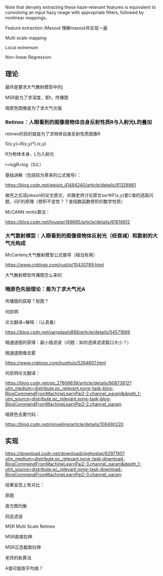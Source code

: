 Note that densely extracting these haze-relevant features is equivalent to convolving an input hazy image with appropriate filters, followed by nonlinear mappings.



Feature extraction /Maxout 理解maxout并实现一遍 

Multi scale mapping

Local extremum 

Non-linear Regression 	





























## 理论

最终是要求大气散射模型中的j

MSR是为了求深度，即t，传播图



暗原色图像是为了求大气光强







### Retinex：人眼看到的图像是物体自身反射性质R与入射光L的叠加

retinex的目的就是为了求物体自身反射性质图像R

S(x,y)=R(x,y)*L(x,y)

R为物体本身，L为入射光

r=logR=log（S/L）







基础讲解（包括较为草率的公式推导）：

https://blog.csdn.net/weixin_41484240/article/details/81326961



做完之后读jobson的论文原文，并跟老师讨论原文ssr中F(x,y)里C值的选取问题，问F的原理（卷积不变性？？查指数函数卷积的数学性质）

McCANN rentix算法：

https://blog.csdn.net/liyuqian199695/article/details/61619912





### 大气散射模型：人眼看到的图像是物体反射光（经衰减）和散射的大气光构成

McCarteny大气散射模型公式推导（相当有用）

https://www.cnblogs.com/rust/p/10420789.html

大气散射模型传播图怎么来的









### 暗原色先验理论：是为了求大气光A

传播图的获取？抠图？



何凯明

论文翻译+解释：（认真看）

https://blog.csdn.net/yangdashi888/article/details/54571669



暗通道图的获得：最小值滤波（问题：如何选择滤波窗口大小？）



暗通道图像去雾

https://www.cnblogs.com/hustlx/p/5264607.html





何凯明论文翻译：

https://blog.csdn.net/qq_27606639/article/details/80873812?utm_medium=distribute.pc_relevant.none-task-blog-BlogCommendFromMachineLearnPai2-2.channel_param&depth_1-utm_source=distribute.pc_relevant.none-task-blog-BlogCommendFromMachineLearnPai2-2.channel_param

暗原色去雾代码：

https://blog.csdn.net/minyeling/article/details/106490220



## 实现









https://download.csdn.net/download/ckghostwj/6297195?utm_medium=distribute.pc_relevant.none-task-download-BlogCommendFromMachineLearnPai2-3.channel_param&depth_1-utm_source=distribute.pc_relevant.none-task-download-BlogCommendFromMachineLearnPai2-3.channel_param



结果呈现上有对比：

原图

直方图均衡

同态滤波

MSR Multi Scale Retinex

MSR直接拉伸  

MSR正态截取拉伸

老师的新算法

















A值可能取平均值？
